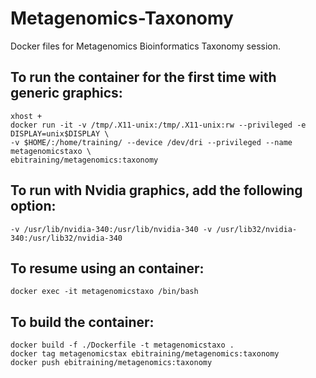 # Metagenomics-Taxonomy
Docker files for Metagenomics Bioinformatics Taxonomy session.

## To run the container for the first time with generic graphics:
```
xhost +
docker run -it -v /tmp/.X11-unix:/tmp/.X11-unix:rw --privileged -e DISPLAY=unix$DISPLAY \
-v $HOME/:/home/training/ --device /dev/dri --privileged --name metagenomicstaxo \
ebitraining/metagenomics:taxonomy
```
## To run with Nvidia graphics, add the following option:
```
-v /usr/lib/nvidia-340:/usr/lib/nvidia-340 -v /usr/lib32/nvidia-340:/usr/lib32/nvidia-340
```
## To resume using an container:
```
docker exec -it metagenomicstaxo /bin/bash
```
## To build the container:
```
docker build -f ./Dockerfile -t metagenomicstaxo .
docker tag metagenomicstax ebitraining/metagenomics:taxonomy
docker push ebitraining/metagenomics:taxonomy
```

